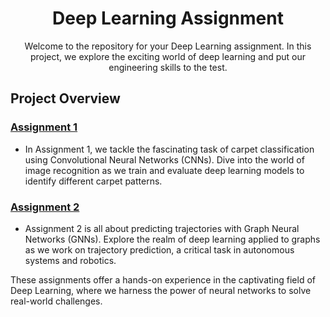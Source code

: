 <h1 align="center">Deep Learning Assignment</h1>

<p align="center">Welcome to the repository for your Deep Learning assignment. In this project, we explore the exciting world of deep learning and put our engineering skills to the test.</p>

## Project Overview

### [Assignment 1](dl/assignment_1/Assignment_1.ipynb)
- In Assignment 1, we tackle the fascinating task of carpet classification using Convolutional Neural Networks (CNNs). Dive into the world of image recognition as we train and evaluate deep learning models to identify different carpet patterns.

### [Assignment 2](Deep-Learning/assignment-2/Assignment_2_DeepLearning.ipynb)
- Assignment 2 is all about predicting trajectories with Graph Neural Networks (GNNs). Explore the realm of deep learning applied to graphs as we work on trajectory prediction, a critical task in autonomous systems and robotics.

These assignments offer a hands-on experience in the captivating field of Deep Learning, where we harness the power of neural networks to solve real-world challenges.

